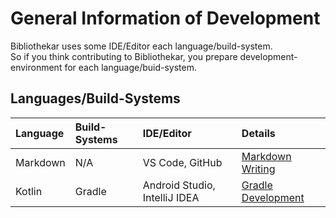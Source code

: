 # General Information of Development
Bibliothekar uses some IDE/Editor each language/build-system.  
So if you think contributing to Bibliothekar, you prepare development-environment for each language/buid-system. 

## Languages/Build-Systems

|Language|Build-Systems|IDE/Editor|Details|
|:--|:--|:--|:--|
|Markdown|N/A|VS Code, GitHub|[Markdown Writing](./Markdown.md)|
|Kotlin|Gradle|Android Studio, IntelliJ IDEA|[Gradle Development](./Gradle.md)|